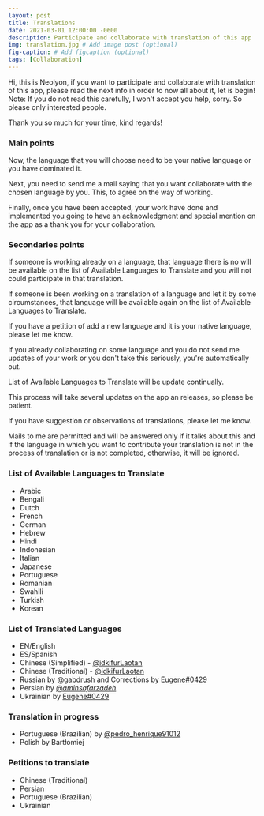 ```yaml
---
layout: post
title: Translations
date: 2021-03-01 12:00:00 -0600
description: Participate and collaborate with translation of this app .  # Add post description (optional)
img: translation.jpg # Add image post (optional)
fig-caption: # Add figcaption (optional)
tags: [Collaboration]
---
```


Hi, this is Neolyon, if you want to participate and collaborate with translation of this app, please read the next info in order to now all about it, let is begin!
Note: If you do not read this carefully, I won't accept you help, sorry. So please only interested people.

Thank you so much for your time, kind regards!

### Main points ###

Now, the language that you will choose need to be your native language or you have dominated it.

Next, you need to send me a mail saying that you want collaborate with the chosen language by you. This, to agree on the way of working.

Finally, once you have been accepted, your work have done and implemented you going to have an acknowledgment and special mention on the app as a thank you for your collaboration.

### Secondaries points ###

If someone is working already on a language, that language there is no will be available on the list of Available Languages to Translate and you will not could participate in that translation.

If someone is been working on a translation of a language and let it by some circumstances, that language will be available again on the list of Available Languages to Translate.

If you have a petition of add a new language and it is your native language, please let me know.

If you already collaborating on some language and you do not send me updates of your work or you don't take this seriously, you're automatically out.

List of Available Languages to Translate will be update continually.

This process will take several updates on the app an releases, so please be patient.

If you have suggestion or observations of translations, please let me know.

Mails to me are permitted and will be answered only if it talks about this and if the language in which you want to contribute your translation is not in the process of translation or is not completed, otherwise, it will be ignored.

### List of Available Languages to Translate ###

- Arabic
- Bengali
- Dutch
- French
- German
- Hebrew
- Hindi
- Indonesian
- Italian
- Japanese
- Portuguese
- Romanian
- Swahili
- Turkish
- Korean 

### List of Translated Languages ###

- EN/English
- ES/Spanish
- Chinese (Simplified) - [@idkifurLaotan](https://twitter.com/idkifurLaotan)
- Chinese (Traditional) - [@idkifurLaotan](https://twitter.com/idkifurLaotan)
- Russian by [@gabdrush](https://www.instagram.com/gabdrush/) and Corrections by [Eugene#0429](https://discord.com/Eugene#0429)
- Persian by [@_aminsafarzadeh_](https://www.instagram.com/_aminsafarzadeh_/)
- Ukrainian by [Eugene#0429](https://discord.com/Eugene#0429)

### Translation in progress ###

- Portuguese (Brazilian) by [@pedro_henrique91012](https://www.instagram.com/pedro_henrique91012/)
- Polish by Bartłomiej

### Petitions to translate ###

- Chinese (Traditional)
- Persian
- Portuguese (Brazilian)
- Ukrainian
